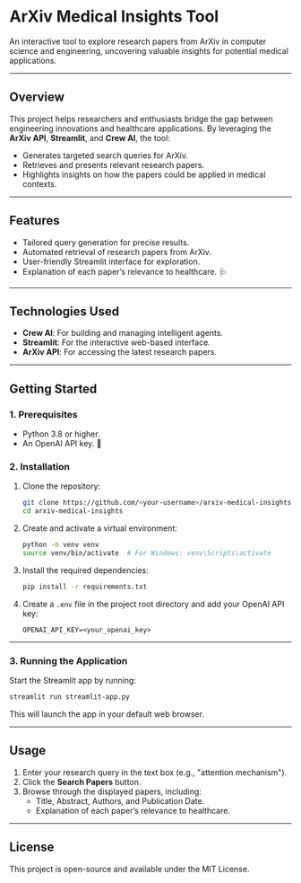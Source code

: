 # **ArXiv Medical Insights Tool**

An interactive tool to explore research papers from ArXiv in computer science and engineering, uncovering valuable insights for potential medical applications.

---

## **Overview**

This project helps researchers and enthusiasts bridge the gap between engineering innovations and healthcare applications. By leveraging the **ArXiv API**, **Streamlit**, and **Crew AI**, the tool:
- Generates targeted search queries for ArXiv.
- Retrieves and presents relevant research papers.
- Highlights insights on how the papers could be applied in medical contexts.

---

## **Features**
- Tailored query generation for precise results.
- Automated retrieval of research papers from ArXiv.
- User-friendly Streamlit interface for exploration.
- Explanation of each paper’s relevance to healthcare. 🩺

---

## **Technologies Used**
- **Crew AI**: For building and managing intelligent agents.
- **Streamlit**: For the interactive web-based interface.
- **ArXiv API**: For accessing the latest research papers.

---

## **Getting Started**

### **1. Prerequisites**
- Python 3.8 or higher.
- An OpenAI API key. 🔑

### **2. Installation**
1. Clone the repository:
   ```bash
   git clone https://github.com/<your-username>/arxiv-medical-insights.git
   cd arxiv-medical-insights
   ```

2. Create and activate a virtual environment:
   ```bash
   python -m venv venv
   source venv/bin/activate  # For Windows: venv\Scripts\activate
   ```

3. Install the required dependencies:
   ```bash
   pip install -r requirements.txt
   ```

4. Create a `.env` file in the project root directory and add your OpenAI API key:
   ```
   OPENAI_API_KEY=<your_openai_key>
   ```

---

### **3. Running the Application**
Start the Streamlit app by running:
```bash
streamlit run streamlit-app.py
```
This will launch the app in your default web browser.

---

## **Usage**
1. Enter your research query in the text box (e.g., "attention mechanism").
2. Click the **Search Papers** button.
3. Browse through the displayed papers, including:
   - Title, Abstract, Authors, and Publication Date.
   - Explanation of each paper’s relevance to healthcare.
---

## **License**
This project is open-source and available under the MIT License.
